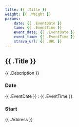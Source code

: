 ```yaml
---
title: {{ .Title }}
weight: {{ .Weight }}
params:
    date: {{ .EventDate }}
    time: {{ .EventTime }}
    event_date: {{ .EventDate }}
    event_time: {{ .EventTime }}
    strava_url: {{ .URL }}
---
```


## {{ .Title }} 

{{ .Description }}

### Date

{{ .EventDate }} : {{ .EventTime }}

### Start

{{ .Address }}


